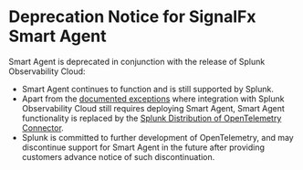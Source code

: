 # Deprecation Notice for SignalFx Smart Agent

Smart Agent is deprecated in conjunction with the release of Splunk Observability Cloud:

* Smart Agent continues to function and is still supported by Splunk.
* Apart from the [documented exceptions](https://docs.splunk.com/Observability/get-started/migrate/migrate-to-otel.html) where integration with Splunk Observability Cloud still requires deploying Smart Agent, Smart Agent functionality is replaced by the [Splunk Distribution of OpenTelemetry Connector](https://docs.splunk.com/Observability/get-started/get-data-in/get-data-in.html).
* Splunk is committed to further development of OpenTelemetry, and may discontinue support for Smart Agent in the future after providing customers advance notice of such discontinuation.
